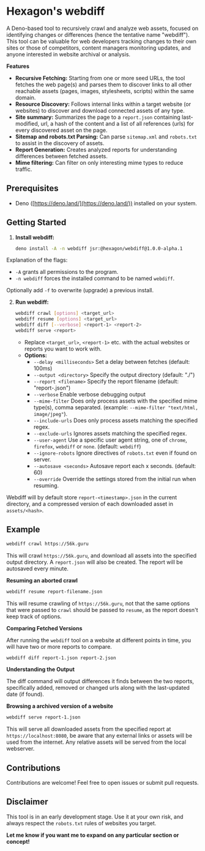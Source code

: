 # Hexagon's webdiff

A Deno-based tool to recursively crawl and analyze web assets, focused on identifying changes or differences (hence the tentative name "webdiff"). This tool can be valuable for web developers tracking
changes to their own sites or those of competitors, content managers monitoring updates, and anyone interested in website archival or analysis.

**Features**

- **Recursive Fetching:** Starting from one or more seed URLs, the tool fetches the web page(s) and parses them to discover links to all other reachable assets (pages, images, stylesheets, scripts)
  within the same domain.
- **Resource Discovery:** Follows internal links within a target website (or websites) to discover and download connected assets of any type.
- **Site summary:** Summarizes the page to a `report.json` containing last-modified, url, a hash of the content and a list of all references (urls) for every discovered asset on the page.
- **Sitemap and robots.txt Parsing:** Can parse `sitemap.xml` and `robots.txt` to assist in the discovery of assets.
- **Report Generation:** Creates analyzed reports for understanding differences between fetched assets.
- **Mime filtering:** Can filter on only interesting mime types to reduce traffic.

## Prerequisites

- Deno ([https://deno.land/](https://deno.land/)) installed on your system.

## Getting Started

1. **Install webdiff:**

   ```bash
   deno install -A -n webdiff jsr:@hexagon/webdiff@1.0.0-alpha.1
   ```

Explanation of the flags:

- `-A` grants all permissions to the program.
- `-n webdiff` forces the installed command to be named `webdiff`.

Optionally add `-f` to overwrite (upgrade) a previous install.

2. **Run webdiff:**

   ```bash
   webdiff crawl [options] <target_url>
   webdiff resume [options] <target_url>
   webdiff diff [--verbose] <report-1> <report-2>
   webdiff serve <report>
   ```
   - Replace `<target_url>`, `<report-1>` etc. with the actual websites or reports you want to work with.
   - **Options:**
     - `--delay <milliseconds>` Set a delay between fetches (default: 100ms)
     - `--output <directory>` Specify the output directory (default: "./")
     - `--report <filename>` Specify the report filename (default: "report-<timestamp>.json")
     - `--verbose` Enable verbose debugging output
     - `--mime-filter` Does only process assets with the specified mime type(s), comma separated. (example: `--mime-filter "text/html, image/jpeg"`).
     - `--include-urls` Does only process assets matching the specified regex.
     - `--exclude-urls` Ignores assets matching the specified regex.
     - `--user-agent` Use a specific user agent string, one of `chrome`, `firefox`, `webdiff` or `none`. (default: `webdiff`)
     - `--ignore-robots` Ignore directives of `robots.txt` even if found on server.
     - `--autosave <seconds>` Autosave report each x seconds. (default: 60)
     - `--override` Override the settings stored from the initial run when resuming.

Webdiff will by default store `report-<timestamp>.json` in the current directory, and a compressed version of each downloaded asset in `assets/<hash>`.

## Example

```bash
webdiff crawl https://56k.guru
```

This will crawl `https://56k.guru`, and download all assets into the specified output directory. A `report.json` will also be created. The report will be autosaved every minute.

**Resuming an aborted crawl**

```bash
webdiff resume report-filename.json
```

This will resume crawling of `https://56k.guru`, not that the same options that were passed to `crawl` should be passed to `resume`, as the report doesn't keep track of options.

**Comparing Fetched Versions**

After running the `webdiff` tool on a website at different points in time, you will have two or more reports to compare.

```bash
webdiff diff report-1.json report-2.json
```

**Understanding the Output**

The diff command will output differences it finds between the two reports, specifically added, removed or changed urls along with the last-updated date (if found).

**Browsing a archived version of a website**

```bash
webdiff serve report-1.json
```

This will serve all downloaded assets from the specified report at `https://localhost:8080`, be aware that any external links or assets will be used from the internet. Any relative assets will be
served from the local webserver.

## Contributions

Contributions are welcome! Feel free to open issues or submit pull requests.

## Disclaimer

This tool is in an early development stage. Use it at your own risk, and always respect the `robots.txt` rules of websites you target.

**Let me know if you want me to expand on any particular section or concept!**
